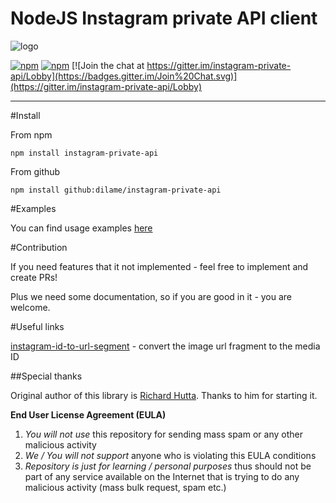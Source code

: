 # NodeJS Instagram private API client

![logo](https://cloud.githubusercontent.com/assets/1809268/15931032/2792427e-2e56-11e6-831e-ffab238cc4a2.png)

[![npm](https://img.shields.io/npm/dm/instagram-private-api.svg?maxAge=600)](https://www.npmjs.com/package/instagram-private-api)
[![npm](https://img.shields.io/npm/l/instagram-private-api.svg?maxAge=600)](https://github.com/huttarichard/instagram-private-api/blob/master/LICENSE)
[![Join the chat at https://gitter.im/instagram-private-api/Lobby](https://badges.gitter.im/Join%20Chat.svg)](https://gitter.im/instagram-private-api/Lobby)

---

#Install

From npm

```
npm install instagram-private-api
```

From github

```
npm install github:dilame/instagram-private-api
```

#Examples

You can find usage examples [here](examples)

#Contribution

If you need features that it not implemented - feel free to implement and create PRs!

Plus we need some documentation, so if you are good in it - you are welcome.

#Useful links

[instagram-id-to-url-segment](https://www.npmjs.com/package/instagram-id-to-url-segment) - convert the image url fragment to the media ID

##Special thanks

Original author of this library is [Richard Hutta](https://github.com/huttarichard). Thanks to him for starting it.

**End User License Agreement (EULA)**

1. _You will not use_ this repository for sending mass spam or any other malicious activity
2. _We / You will not support_ anyone who is violating this EULA conditions
3. _Repository is just for learning / personal purposes_ thus should not be part of any
   service available on the Internet that is trying to do any malicious activity (mass bulk request, spam etc.)

